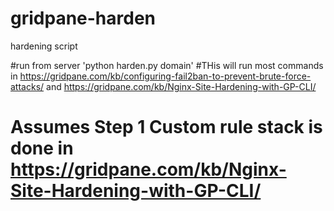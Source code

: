 # gridpane-harden
hardening script

#run from server 'python harden.py domain'
#THis will run most commands in https://gridpane.com/kb/configuring-fail2ban-to-prevent-brute-force-attacks/ and https://gridpane.com/kb/Nginx-Site-Hardening-with-GP-CLI/
# Assumes Step 1 Custom rule stack is done in https://gridpane.com/kb/Nginx-Site-Hardening-with-GP-CLI/
